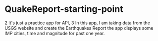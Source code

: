 # QuakeReport-starting-point
2
It's just a practice app for API,
3
In this app, I am taking data from the USGS website and create the Earthquakes Report the app displays some IMP cities, time and magnitude for past one year.
